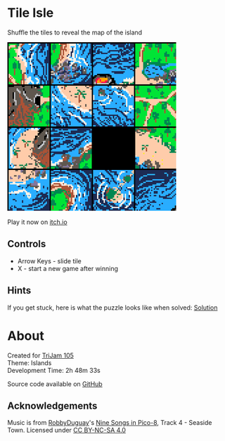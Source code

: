 # Tile Isle
Shuffle the tiles to reveal the map of the island


[![Pieces of a map shuffled around](images/cover.png)](https://caterpillargames.itch.io/tile-isle)

Play it now on [itch.io](https://caterpillargames.itch.io/tile-isle)


## Controls
* Arrow Keys - slide tile
* X - start a new game after winning



## Hints
If you get stuck, here is what the puzzle looks like when solved: [Solution](https://github.com/CaterpillarGames/pico8-games/blob/master/carts/tile-isle/screenshots/solution.png)



# About
Created for [TriJam 105](https://itch.io/jam/trijam-105/entries)  
Theme: Islands  
Development Time: 2h 48m 33s  


Source code available on [GitHub](https://github.com/CaterpillarGames/pico8-games/tree/master/carts/tile-isle)


## Acknowledgements
Music is from [RobbyDuguay](https://www.lexaloffle.com/bbs/?uid=11038)'s [Nine Songs in Pico-8](https://www.lexaloffle.com/bbs/?tid=2619), Track 4 - Seaside Town. 
Licensed under [CC BY-NC-SA 4.0](https://creativecommons.org/licenses/by-nc-sa/4.0/)



